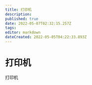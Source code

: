 ```yaml
---
title: 打印机
description: 
published: true
date: 2022-05-07T02:32:15.257Z
tags: 
editor: markdown
dateCreated: 2022-05-05T04:22:33.893Z
---
```


# 打印机
打印机